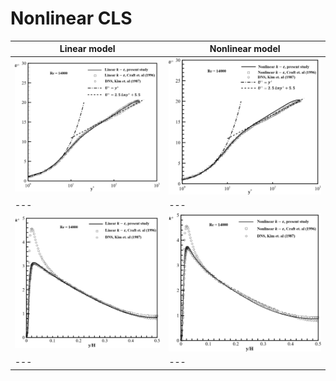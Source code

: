 # Nonlinear CLS



| Linear model | Nonlinear model |
| --- | --- |
| <img src="https://github.com/Vaezi92/Nonlinear-CLS/blob/main/Figs/linearuplus.png" width="400"> | <img src="https://github.com/Vaezi92/Nonlinear-CLS/blob/main/Figs/nonlinearuplus.png" width="400"> |
| --- | --- |
| <img src="https://github.com/Vaezi92/Nonlinear-CLS/blob/main/Figs/linearkplus.png" width="400"> | <img src="https://github.com/Vaezi92/Nonlinear-CLS/blob/main/Figs/nonlinearkplus.png" width="400"> |
| --- | --- |
